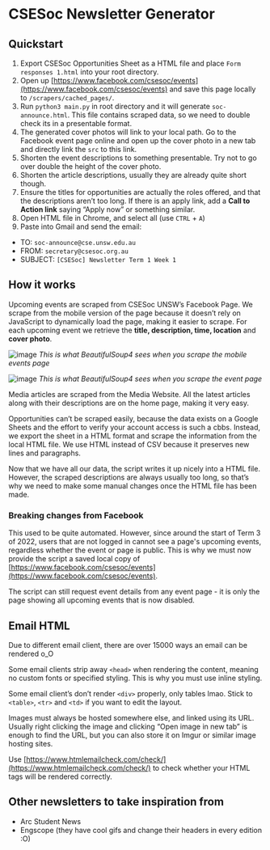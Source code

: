 # CSESoc Newsletter Generator
## Quickstart

1. Export CSESoc Opportunities Sheet as a HTML file and place `Form responses 1.html` into your root directory.
2. Open up [https://www.facebook.com/csesoc/events](https://www.facebook.com/csesoc/events) and save this page locally to `/scrapers/cached_pages/`.
3. Run `python3 main.py` in root directory and it will generate `soc-announce.html`. This file contains scraped data, so we need to double check its in a presentable format.
4. The generated cover photos will link to your local path. Go to the Facebook event page online and open up the cover photo in a new tab and directly link the `src` to this link.
5. Shorten the event descriptions to something presentable. Try not to go over double the height of the cover photo.
6. Shorten the article descriptions, usually they are already quite short though.
7. Ensure the titles for opportunities are actually the roles offered, and that the descriptions aren’t too long. If there is an apply link, add a **Call to Action link** saying “Apply now” or something similar.
8. Open HTML file in Chrome, and select all (use `CTRL` + `A`)
9. Paste into Gmail and send the email:
  - TO: `soc-announce@cse.unsw.edu.au`
  - FROM: `secretary@csesoc.org.au`
  - SUBJECT: `[CSESoc] Newsletter Term 1 Week 1`

## How it works

Upcoming events are scraped from CSESoc UNSW’s Facebook Page. We scrape from the mobile version of the page because it doesn’t rely on JavaScript to dynamically load the page, making it easier to scrape. For each upcoming event we retrieve the **title, description, time, location** and **cover photo**.

![image](https://user-images.githubusercontent.com/29576450/191177598-5eb3b088-73b5-4e74-9e91-9a9acda28948.png)
*This is what BeautifulSoup4 sees when you scrape the mobile events page*

![image](https://user-images.githubusercontent.com/29576450/191177745-78e8de34-e033-4d73-853a-58a24a59995a.png)
*This is what BeautifulSoup4 sees when you scrape the event page*

Media articles are scraped from the Media Website. All the latest articles along with their descriptions are on the home page, making it very easy.

Opportunities can’t be scraped easily, because the data exists on a Google Sheets and the effort to verify your account access is such a cbbs. Instead, we export the sheet in a HTML format and scrape the information from the local HTML file. We use HTML instead of CSV because it preserves new lines and paragraphs.

Now that we have all our data, the script writes it up nicely into a HTML file. However, the scraped descriptions are always usually too long, so that’s why we need to make some manual changes once the HTML file has been made.

### Breaking changes from Facebook

This used to be quite automated. However, since around the start of Term 3 of 2022, users that are not logged in cannot see a page's upcoming events, regardless whether the event or page is public. This is why we must now provide the script a saved local copy of [https://www.facebook.com/csesoc/events](https://www.facebook.com/csesoc/events).

The script can still request event details from any event page - it is only the page showing all upcoming events that is now disabled.

## Email HTML

Due to different email client, there are over 15000 ways an email can be rendered o_O

Some email clients strip away `<head>` when rendering the content, meaning no custom fonts or specified styling. This is why you must use inline styling.

Some email client’s don’t render `<div>` properly, only tables lmao. Stick to `<table>`, `<tr>` and `<td>` if you want to edit the layout.

Images must always be hosted somewhere else, and linked using its URL. Usually right clicking the image and clicking “Open image in new tab” is enough to find the URL, but you can also store it on Imgur or similar image hosting sites.

Use [https://www.htmlemailcheck.com/check/](https://www.htmlemailcheck.com/check/) to check whether your HTML tags will be rendered correctly.

## Other newsletters to take inspiration from

- Arc Student News
- Engscope (they have cool gifs and change their headers in every edition :O)

